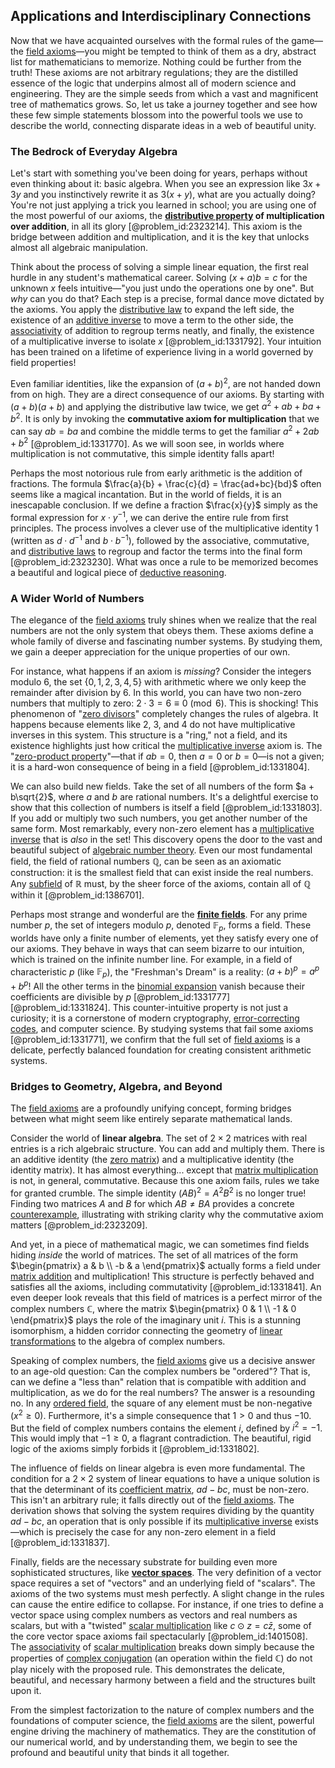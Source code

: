 ## Applications and Interdisciplinary Connections

Now that we have acquainted ourselves with the formal rules of the game—the [field axioms](@article_id:143440)—you might be tempted to think of them as a dry, abstract list for mathematicians to memorize. Nothing could be further from the truth! These axioms are not arbitrary regulations; they are the distilled essence of the logic that underpins almost all of modern science and engineering. They are the simple seeds from which a vast and magnificent tree of mathematics grows. So, let us take a journey together and see how these few simple statements blossom into the powerful tools we use to describe the world, connecting disparate ideas in a web of beautiful unity.

### The Bedrock of Everyday Algebra

Let's start with something you've been doing for years, perhaps without even thinking about it: basic algebra. When you see an expression like $3x + 3y$ and you instinctively rewrite it as $3(x+y)$, what are you actually doing? You're not just applying a trick you learned in school; you are using one of the most powerful of our axioms, the **[distributive property](@article_id:143590) of multiplication over addition**, in all its glory [@problem_id:2323214]. This axiom is the bridge between addition and multiplication, and it is the key that unlocks almost all algebraic manipulation.

Think about the process of solving a simple linear equation, the first real hurdle in any student's mathematical career. Solving $(x+a)b=c$ for the unknown $x$ feels intuitive—"you just undo the operations one by one". But *why* can you do that? Each step is a precise, formal dance move dictated by the axioms. You apply the [distributive law](@article_id:154238) to expand the left side, the existence of an [additive inverse](@article_id:151215) to move a term to the other side, the [associativity](@article_id:146764) of addition to regroup terms neatly, and finally, the existence of a multiplicative inverse to isolate $x$ [@problem_id:1331792]. Your intuition has been trained on a lifetime of experience living in a world governed by field properties!

Even familiar identities, like the expansion of $(a+b)^2$, are not handed down from on high. They are a direct consequence of our axioms. By starting with $(a+b)(a+b)$ and applying the distributive law twice, we get $a^2 + ab + ba + b^2$. It is only by invoking the **commutative axiom for multiplication** that we can say $ab = ba$ and combine the middle terms to get the familiar $a^2 + 2ab + b^2$ [@problem_id:1331770]. As we will soon see, in worlds where multiplication is not commutative, this simple identity falls apart!

Perhaps the most notorious rule from early arithmetic is the addition of fractions. The formula $\frac{a}{b} + \frac{c}{d} = \frac{ad+bc}{bd}$ often seems like a magical incantation. But in the world of fields, it is an inescapable conclusion. If we define a fraction $\frac{x}{y}$ simply as the formal expression for $x \cdot y^{-1}$, we can derive the entire rule from first principles. The process involves a clever use of the multiplicative identity $1$ (written as $d \cdot d^{-1}$ and $b \cdot b^{-1}$), followed by the associative, commutative, and [distributive laws](@article_id:154973) to regroup and factor the terms into the final form [@problem_id:2323230]. What was once a rule to be memorized becomes a beautiful and logical piece of [deductive reasoning](@article_id:147350).

### A Wider World of Numbers

The elegance of the [field axioms](@article_id:143440) truly shines when we realize that the real numbers are not the only system that obeys them. These axioms define a whole family of diverse and fascinating number systems. By studying them, we gain a deeper appreciation for the unique properties of our own.

For instance, what happens if an axiom is *missing*? Consider the integers modulo 6, the set $\{0, 1, 2, 3, 4, 5\}$ with arithmetic where we only keep the remainder after division by 6. In this world, you can have two non-zero numbers that multiply to zero: $2 \cdot 3 = 6 \equiv 0 \pmod 6$. This is shocking! This phenomenon of "[zero divisors](@article_id:144772)" completely changes the rules of algebra. It happens because elements like 2, 3, and 4 do not have multiplicative inverses in this system. This structure is a "ring," not a field, and its existence highlights just how critical the [multiplicative inverse](@article_id:137455) axiom is. The "[zero-product property](@article_id:159598)"—that if $ab=0$, then $a=0$ or $b=0$—is not a given; it is a hard-won consequence of being in a field [@problem_id:1331804].

We can also build new fields. Take the set of all numbers of the form $a + b\sqrt{2}$, where $a$ and $b$ are rational numbers. It's a delightful exercise to show that this collection of numbers is itself a field [@problem_id:1331803]. If you add or multiply two such numbers, you get another number of the same form. Most remarkably, every non-zero element has a [multiplicative inverse](@article_id:137455) that is *also* in the set! This discovery opens the door to the vast and beautiful subject of [algebraic number theory](@article_id:147573). Even our most fundamental field, the field of rational numbers $\mathbb{Q}$, can be seen as an axiomatic construction: it is the smallest field that can exist inside the real numbers. Any [subfield](@article_id:155318) of $\mathbb{R}$ must, by the sheer force of the axioms, contain all of $\mathbb{Q}$ within it [@problem_id:1386701].

Perhaps most strange and wonderful are the **[finite fields](@article_id:141612)**. For any prime number $p$, the set of integers modulo $p$, denoted $\mathbb{F}_p$, forms a field. These worlds have only a finite number of elements, yet they satisfy every one of our axioms. They behave in ways that can seem bizarre to our intuition, which is trained on the infinite number line. For example, in a field of characteristic $p$ (like $\mathbb{F}_p$), the "Freshman's Dream" is a reality: $(a+b)^p = a^p + b^p$! All the other terms in the [binomial expansion](@article_id:269109) vanish because their coefficients are divisible by $p$ [@problem_id:1331777] [@problem_id:1331824]. This counter-intuitive property is not just a curiosity; it is a cornerstone of modern cryptography, [error-correcting codes](@article_id:153300), and computer science. By studying systems that fail some axioms [@problem_id:1331771], we confirm that the full set of [field axioms](@article_id:143440) is a delicate, perfectly balanced foundation for creating consistent arithmetic systems.

### Bridges to Geometry, Algebra, and Beyond

The [field axioms](@article_id:143440) are a profoundly unifying concept, forming bridges between what might seem like entirely separate mathematical lands.

Consider the world of **linear algebra**. The set of $2 \times 2$ matrices with real entries is a rich algebraic structure. You can add and multiply them. There is an additive identity (the [zero matrix](@article_id:155342)) and a multiplicative identity (the identity matrix). It has almost everything... except that [matrix multiplication](@article_id:155541) is not, in general, commutative. Because this one axiom fails, rules we take for granted crumble. The simple identity $(AB)^2 = A^2 B^2$ is no longer true! Finding two matrices $A$ and $B$ for which $A B \neq B A$ provides a concrete [counterexample](@article_id:148166), illustrating with striking clarity why the commutative axiom matters [@problem_id:2323209].

And yet, in a piece of mathematical magic, we can sometimes find fields hiding *inside* the world of matrices. The set of all matrices of the form $\begin{pmatrix} a & b \\ -b & a \end{pmatrix}$ actually forms a field under [matrix addition](@article_id:148963) and multiplication! This structure is perfectly behaved and satisfies all the axioms, including commutativity [@problem_id:1331841]. An even deeper look reveals that this field of matrices is a perfect mirror of the complex numbers $\mathbb{C}$, where the matrix $\begin{pmatrix} 0 & 1 \\ -1 & 0 \end{pmatrix}$ plays the role of the imaginary unit $i$. This is a stunning isomorphism, a hidden corridor connecting the geometry of [linear transformations](@article_id:148639) to the algebra of complex numbers.

Speaking of complex numbers, the [field axioms](@article_id:143440) give us a decisive answer to an age-old question: Can the complex numbers be "ordered"? That is, can we define a "less than" relation that is compatible with addition and multiplication, as we do for the real numbers? The answer is a resounding no. In any [ordered field](@article_id:143790), the square of any element must be non-negative ($x^2 \ge 0$). Furthermore, it's a simple consequence that $1 > 0$ and thus $-1  0$. But the field of complex numbers contains the element $i$, defined by $i^2 = -1$. This would imply that $-1 \ge 0$, a flagrant contradiction. The beautiful, rigid logic of the axioms simply forbids it [@problem_id:1331802].

The influence of fields on linear algebra is even more fundamental. The condition for a $2 \times 2$ system of linear equations to have a unique solution is that the determinant of its [coefficient matrix](@article_id:150979), $ad-bc$, must be non-zero. This isn't an arbitrary rule; it falls directly out of the [field axioms](@article_id:143440). The derivation shows that solving the system requires dividing by the quantity $ad-bc$, an operation that is only possible if its [multiplicative inverse](@article_id:137455) exists—which is precisely the case for any non-zero element in a field [@problem_id:1331837].

Finally, fields are the necessary substrate for building even more sophisticated structures, like **[vector spaces](@article_id:136343)**. The very definition of a vector space requires a set of "vectors" and an underlying field of "scalars". The axioms of the two systems must mesh perfectly. A slight change in the rules can cause the entire edifice to collapse. For instance, if one tries to define a vector space using complex numbers as vectors and real numbers as scalars, but with a "twisted" [scalar multiplication](@article_id:155477) like $c \odot z = c\bar{z}$, some of the core vector space axioms fail spectacularly [@problem_id:1401508]. The [associativity](@article_id:146764) of [scalar multiplication](@article_id:155477) breaks down simply because the properties of [complex conjugation](@article_id:174196) (an operation within the field $\mathbb{C}$) do not play nicely with the proposed rule. This demonstrates the delicate, beautiful, and necessary harmony between a field and the structures built upon it.

From the simplest factorization to the nature of complex numbers and the foundations of computer science, the [field axioms](@article_id:143440) are the silent, powerful engine driving the machinery of mathematics. They are the constitution of our numerical world, and by understanding them, we begin to see the profound and beautiful unity that binds it all together.